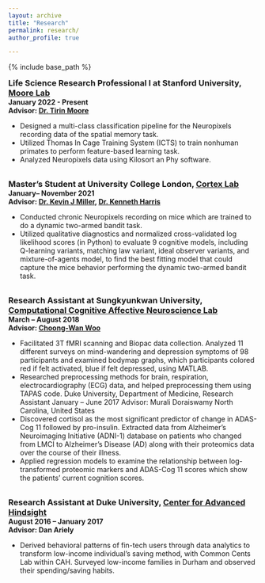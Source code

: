```yaml
---
layout: archive
title: "Research"
permalink: research/
author_profile: true

---
```


<style type='text/css'>
h2, h3, h4, h5, h6 {margin: 0;}
.br {display: block; margin-bottom: 0em; margin: 0;} 
</style>

{% include base_path %}

### Life Science Research Professional I at Stanford University, [Moore Lab](https://www.moorelabstanford.com)
#### January 2022 - Present
#### Advisor: [Dr. Tirin Moore](https://profiles.stanford.edu/tirin-moore)
- Designed a multi-class classification pipeline for the Neuropixels recording data of the spatial memory task.
- Utilized Thomas In Cage Training System (ICTS) to train nonhuman primates to perform feature-based learning task.
- Analyzed Neuropixels data using Kilosort an Phy software.
<br/>

### Master’s Student at University College London, [Cortex Lab](https://www.ucl.ac.uk/cortexlab/)
#### January– November 2021 
#### Advisor: [Dr. Kevin J Miller](https://scholar.google.com/citations?user=qSZJKJIAAAAJ&hl=en), [Dr. Kenneth Harris](https://scholar.google.com/citations?user=jcYBNfIAAAAJ&hl=en)
- Conducted chronic Neuropixels recording on mice which are trained to do a dynamic two-armed bandit task.
- Utilized qualitative diagnostics and normalized cross-validated log likelihood scores (in Python) to evaluate 9 cognitive
models, including Q-learning variants, matching law variant, ideal observer variants, and mixture-of-agents model, to find
the best fitting model that could capture the mice behavior performing the dynamic two-armed bandit task.
<br/>

### Research Assistant at Sungkyunkwan University, [Computational Cognitive Affective Neuroscience Lab](https://cocoanlab.github.io)
#### March – August 2018 
#### Advisor: [Choong-Wan Woo](https://scholar.google.com/citations?user=fZLY5H8AAAAJ&hl=en)
- Facilitated 3T fMRI scanning and Biopac data collection. Analyzed 11 different surveys on mind-wandering and depression symptoms of 98 participants and examined bodymap graphs, which participants colored red if felt activated, blue if felt depressed, using MATLAB.
- Researched preprocessing methods for brain, respiration, electrocardiography (ECG) data, and helped preprocessing them using TAPAS code.
Duke University, Department of Medicine, Research Assistant January – June 2017 Advisor: Murali Doraiswamy North Carolina, United States
- Discovered cortisol as the most significant predictor of change in ADAS-Cog 11 followed by pro-insulin. Extracted data
from Alzheimer’s Neuroimaging Initiative (ADNI-1) database on patients who changed from LMCI to Alzheimer’s Disease
(AD) along with their proteomics data over the course of their illness.
- Applied regression models to examine the relationship between log-transformed proteomic markers and ADAS-Cog 11
scores which show the patients’ current cognition scores.
<br/>

### Research Assistant at Duke University, [Center for Advanced Hindsight](https://advanced-hindsight.com)
#### August 2016 – January 2017 
#### Advisor: Dan Ariely
- Derived behavioral patterns of fin-tech users through data analytics to transform low-income individual’s saving method, with Common Cents Lab within CAH. Surveyed low-income families in Durham and observed their spending/saving habits.
<br/>
